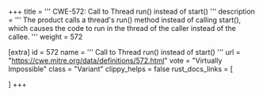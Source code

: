 +++
title = '''
CWE-572: Call to Thread run() instead of start()
'''
description	= '''
The product calls a thread's run() method instead of calling start(), which causes the code to run in the thread of the caller instead of the callee.
'''
weight = 572

[extra]
id = 572
name = '''
Call to Thread run() instead of start()
'''
url = "https://cwe.mitre.org/data/definitions/572.html"
vote = "Virtually Impossible"
class = "Variant"
clippy_helps = false
rust_docs_links = [
	
]
+++
